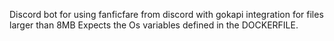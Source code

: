 Discord bot for using fanficfare from discord with gokapi integration for files larger than 8MB
Expects the Os variables defined in the DOCKERFILE.
